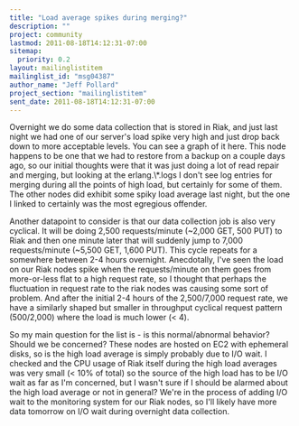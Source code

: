 ```yaml
---
title: "Load average spikes during merging?"
description: ""
project: community
lastmod: 2011-08-18T14:12:31-07:00
sitemap:
  priority: 0.2
layout: mailinglistitem
mailinglist_id: "msg04387"
author_name: "Jeff Pollard"
project_section: "mailinglistitem"
sent_date: 2011-08-18T14:12:31-07:00
---
```



Overnight we do some data collection that is stored in Riak, and just last
night we had one of our server's load spike very high and just drop back
down to more acceptable levels. You can see a graph of it
here.
 This node happens to be one that we had to restore from a backup on a
couple days ago, so our initial thoughts were that it was just doing a lot
of read repair and merging, but looking at the erlang.\\*.logs I don't see log
entries for merging during all the points of high load, but certainly for
some of them. The other nodes did exhibit some spiky load average last
night, but the one I linked to certainly was the most egregious offender.

Another datapoint to consider is that our data collection job is also very
cyclical. It will be doing 2,500 requests/minute (~2,000 GET, 500 PUT) to
Riak and then one minute later that will suddenly jump to 7,000
requests/minute (~5,500 GET, 1,600 PUT). This cycle repeats for a somewhere
between 2-4 hours overnight. Anecdotally, I've seen the load on our Riak
nodes spike when the requests/minute on them goes from more-or-less flat to
a high request rate, so I thought that perhaps the fluctuation in request
rate to the riak nodes was causing some sort of problem. And after the
initial 2-4 hours of the 2,500/7,000 request rate, we have a similarly
shaped but smaller in throughput cyclical request pattern (500/2,000) where
the load is much lower (&lt; 4).

So my main question for the list is - is this normal/abnormal behavior?
 Should we be concerned? These nodes are hosted on EC2 with ephemeral
disks, so is the high load average is simply probably due to I/O wait. I
checked and the CPU usage of Riak itself during the high load averages was
very small (&lt; 10% of total) so the source of the high load has to be I/O
wait as far as I'm concerned, but I wasn't sure if I should be alarmed about
the high load average or not in general? We're in the process of adding I/O
wait to the monitoring system for our Riak nodes, so I'll likely have more
data tomorrow on I/O wait during overnight data collection.
